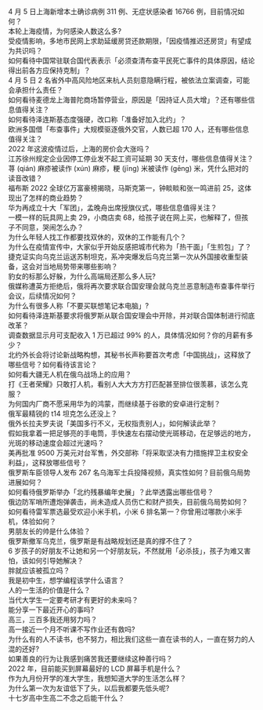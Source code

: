 4 月 5 日上海新增本土确诊病例 311 例、无症状感染者 16766 例，目前情况如何？  
本轮上海疫情，为何感染人数这么多?  
受疫情影响，多地市民网上求助延缓房贷还款期限，「因疫情推迟还房贷」有望成为共识吗？  
如何看待中国常驻联合国代表表示「必须查清布查平民死亡事件的具体原因，结论得出前各方应保持克制」？  
4 月 5 日 2 名省外中高风险地区来杭人员刻意隐瞒行程，被依法立案调查，可能会承担什么责任？  
如何看待麦德龙上海普陀商场暂停营业，原因是「因持证人员大增」？还有哪些信息值得关注？  
如何看待泽连斯基态度强硬，改口称「准备好加入北约」？  
欧洲多国借「布查事件」大规模驱逐俄外交官，人数已超 170 人，还有哪些信息值得关注？  
2022 年这波疫情过后，上海的房价会大涨吗？  
江苏徐州规定企业因停工停业发不起工资可延期 30 天支付，哪些信息值得关注？  
荨 (qián) 麻疹被读作 (xún) 麻疹，粳 (jīng) 米被读作 (gēng) 米，凭什么把对的读音改错？  
福布斯 2022 全球亿万富豪榜揭晓，马斯克第一，钟睒睒和张一鸣进前 25，这体现出了怎样的商业趋势？  
华为再成立十大「军团」，孟晚舟出席授旗仪式，哪些信息值得关注？  
一模一样的玩具网上卖 29，小商店卖 68，给孩子说在网上买，也解释了，但孩子不同意，哭闹怎么办？  
为什么年轻人找工作都要找双休的，双休的工作能有几个？  
为什么在疫情宣传中，大家似乎开始反感把城市代称为「热干面」「生煎包」了？  
捷克证实向乌克兰运送苏制坦克，系冲突爆发后乌克兰第一次从外国接收重型装备，这会对当地局势带来哪些影响？  
豹女的标那么好躲，为什么高端局还那么多人玩?  
俄媒称遭英方拒绝后，俄将再次要求联合国安理会就乌克兰恶意制造布查事件举行会议，后续情况如何？  
为什么有很多人称「不要买联想笔记本电脑」?  
如何看待泽连斯基要求将俄罗斯从联合国安理会中开除，并对联合国体制进行彻底改革？  
调查数据显示月可支配收入 1 万已超过 99% 的人，具体情况如何？你的月薪有多少？  
北约外长会将讨论新战略构想，其秘书长声称要首次考虑「中国挑战」，这释放了哪些信号？如何看待该言论？  
如何看大疆无人机在俄乌战场上的应用？  
打《王者荣耀》只敢打人机，看别人大大方方打匹配甚至排位很羡慕，该怎么克服？  
为何国内厂商不愿采用华为的鸿蒙，而继续基于谷歌的安卓进行定制？  
俄军最精锐的 t14 坦克怎么还没上？  
俄外长拉夫罗夫说「美国多行不义，无权指责别人」，如何解读此举？  
假如我拿着一把足够亮的手电筒，手快速左右摆动使光斑移动，在足够远的地方，光斑的移动速度会超过光速吗？  
美再批准 9500 万美元对台军售，外交部称「将采取坚决有力措施捍卫主权安全利益」，这释放哪些信号？  
俄罗斯车臣领导人发布 267 名乌海军士兵投降视频，真实性如何？目前俄乌局势进展如何？  
如何看待俄罗斯举办「北约残暴编年史展」？此举透露出哪些信号？  
俄边防军哨所遭炮弹袭击，尚未造成人员伤亡和财产损失，目前俄乌局势如何？  
如何看待雷军票选最受欢迎小米手机，小米 6 排名第一？你曾用过哪款小米手机，体验如何？  
男朋友长的帅是什么体验？  
俄罗斯撤军乌克兰，俄罗斯是有战略规划还是真的撑不住了？  
6 岁孩子的好朋友不让她和另一个好朋友玩，不然就用「必杀技」，孩子为难又害怕，该如何引导她解决？  
胖就应该被孤立吗？  
我是初中生，想学编程该学什么语言？  
人的一生活的价值是什么？  
当代大学生一定要考研才有更好的未来吗？  
能分享一下最近开心的事吗?  
高三，三百多我还用努力吗？  
高一接近一个月不听课不写作业还有救吗?  
为什么有的人不读书，也不努力，相比我们这些一直在读书的人，一直在努力的人混的还好?  
如果善良的行为让我感到痛苦我还要继续这种善行吗？  
2022 年，目前能买到屏幕最好的 LCD 屏幕手机是什么？  
作为九月份开学的准大学生，我想知道大学的生活怎么样？  
为什么第一次为友谊低下了头，以后我都要先低头呢?  
十七岁高中生高二不念之后能干什么？  
